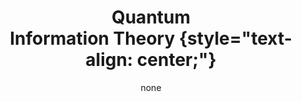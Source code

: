 ---
title: '#### Quantum <br> Information Theory {style="text-align: center;"}'
date: none
type: landing
tags:
  - qinfo
# Your landing page sections - add as many different content blocks as you like

sections:
  - block: myhero
    content:
      title: Quantum Information Theory
      image:
        # Reference an image in your `assets/media/` folder
        filename: qinfo.png
      # Add your Hero text here
      cta_note:
        label: >-
          <div style="text-shadow: none;"><a class="github-button" href="../../research_lines" data-icon="octicon-star"   data-size="large" data-show-count="true" aria-label="Star">Back</a></div>
      # Add your Hero text here
      text: |-
          <br>
          Quantum Information Theory explores the intersection of quantum mechanics and information theory.<p>
          At its core are qubits, quantum counterparts to classical bits, which can exist in superpositions and entangled states. Superposition enables parallel computations, while entanglement provides unique correlations between particles. Quantum gates manipulate qubits, forming the basis for quantum computing and algorithms. <p>
          This interdisciplinary field encompasses quantum cryptography, communication, and sensing. Challenges include mitigating decoherence, implementing error correction, and bridging theoretical concepts with practical applications. Quantum Information Theory promises revolutionary advancements in computation, communication security, and precision measurement.
    design:
      # Choose an optional background color, gradient, image, or video
      background:
        gradient_end: '#FFFFFF'
        gradient_start: '#FFFFFF'
        text_color_light: false
  #- block: markdown
  #  id: qinfo-1
  #  content:
  #    title: '## Quantum Information'
  #    subtitle: "[ Back   ](../../research_lines)"
  #    text: |
  #      <html lang="en">
  #      <body>
  #        <img src="featured.jpg" align="left" hspace="20" vspace="20" width="300" />
  #        <p>Quantum Information Theory explores the intersection of quantum mechanics and information theory. At its core are qubits, #quantum counterparts to classical bits, which can exist in superpositions and entangled states. Superposition enables #parallel computations, while entanglement provides unique correlations between particles. Quantum gates manipulate qubits, #forming the basis for quantum computing and algorithms. <p>
  #        This interdisciplinary field encompasses quantum cryptography, communication, and sensing. Challenges include mitigating #decoherence, implementing error correction, and bridging theoretical concepts with practical applications. Quantum #Information Theory promises revolutionary advancements in computation, communication security, and precision measurement.
  #  design:
  #    columns: 2
  #- block: markdown
  #  id: button
  #  content:
  #    title: 
  #    subtitle: 
  #    text: |
  #      <p class="text-center">
  #      <a class="lead" href="../../research_lines/">Back</a></p>
  #  design:
  #    columns: 1
---